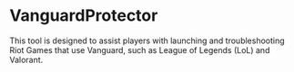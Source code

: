 # VanguardProtector
This tool is designed to assist players with launching and troubleshooting Riot Games that use Vanguard, such as League of Legends (LoL) and Valorant.
